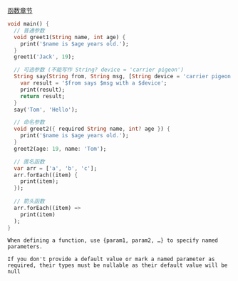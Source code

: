 [函数章节](https://dart.cn/language/functions)

```dart
void main() {
  // 普通参数
  void greet1(String name, int age) {
    print('$name is $age years old.');
  }
  greet1('Jack', 19);

  // 可选参数 (不能写作 String? device = 'carrier pigeon')
  String say(String from, String msg, [String device = 'carrier pigeon']) {
    var result = '$from says $msg with a $device';
    print(result);
    return result;
  }
  say('Tom', 'Hello');

  // 命名参数
  void greet2({ required String name, int? age }) {
    print('$name is $age years old.');
  }
  greet2(age: 19, name: 'Tom');

  // 匿名函数
  var arr = ['a', 'b', 'c'];
  arr.forEach((item) {
    print(item);
  });
  
  // 箭头函数
  arr.forEach((item) => 
    print(item)
  );
}
```

`When defining a function, use {param1, param2, …} to specify named parameters.`

`If you don't provide a default value or mark a named parameter as required, their types must be nullable as their default value will be null`
